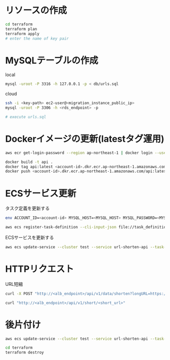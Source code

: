 
# リソースの作成

```sh
cd terraform
terraform plan
terraform apply
# enter the name of key pair
```
# MySQLテーブルの作成

local
```sh
mysql -uroot -P 3316 -h 127.0.0.1 -p < db/urls.sql
```

cloud
```sh
ssh -i <key-path> ec2-user@<migration_instance_public_ip>
mysql -uroot -P 3306 -h <rds_endpoint> -p

# execute urls.sql
```

# Dockerイメージの更新(latestタグ運用)

```sh
aws ecr get-login-password --region ap-northeast-1 | docker login --username AWS --password-stdin <account-id>.dkr.ecr.ap-northeast-1.amazonaws.com
```

```sh
docker build -t api .
docker tag api:latest <account-id>.dkr.ecr.ap-northeast-1.amazonaws.com/api:latest
docker push <account-id>.dkr.ecr.ap-northeast-1.amazonaws.com/api:latest
```


# ECSサービス更新

タスク定義を更新する

```sh
env ACCOUNT_ID=<account-id> MYSQL_HOST=<MYSQL_HOST> MYSQL_PASSWORD=<MYSQL_PASSWORD>  envsubst < task_definition.json.tpl >task_definition.json
```

```sh
aws ecs register-task-definition --cli-input-json file://task_definition.json
```

ECSサービスを更新する

```sh
aws ecs update-service --cluster test --service url-shorten-api --task-definition arn:aws:ecs:ap-northeast-1:<account-id>:task-definition/api:<version>
```

# HTTPリクエスト

URL短縮
```sh
curl -X POST "http://<alb_endpoint>/api/v1/data/shorten?longURL=https://en.wikipedia.org/wiki/Systems_design"
```

```sh
curl "http://<alb_endpoint>/api/v1/short/<short_url>"
```

# 後片付け

```sh
aws ecs update-service --cluster test --service url-shorten-api --task-definition <task_definition> --desired-count 0
```

```sh
cd terraform
terraform destroy
```
